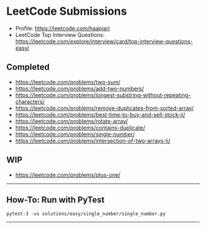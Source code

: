 # LeetCode Submissions 

- Profile: https://leetcode.com/haapjari
- LeetCode Top Interview Questions: https://leetcode.com/explore/interview/card/top-interview-questions-easy/
 
## Completed

- https://leetcode.com/problems/two-sum/
- https://leetcode.com/problems/add-two-numbers/
- https://leetcode.com/problems/longest-substring-without-repeating-characters/
- https://leetcode.com/problems/remove-duplicates-from-sorted-array/
- https://leetcode.com/problems/best-time-to-buy-and-sell-stock-ii/
- https://leetcode.com/problems/rotate-array/
- https://leetcode.com/problems/contains-duplicate/
- https://leetcode.com/problems/single-number/
- https://leetcode.com/problems/intersection-of-two-arrays-ii/

## WIP

- https://leetcode.com/problems/plus-one/

---

## How-To: Run with PyTest

`pytest-3 -vs solutions/easy/single_number/single_number.py`

---